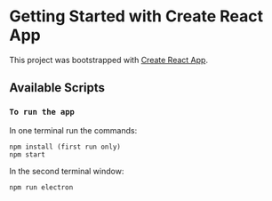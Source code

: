 # Getting Started with Create React App

This project was bootstrapped with [Create React App](https://github.com/facebook/create-react-app).

## Available Scripts

### `To run the app`
In one terminal run the commands:
```
npm install (first run only)
npm start
```

In the second terminal window:
```
npm run electron
```